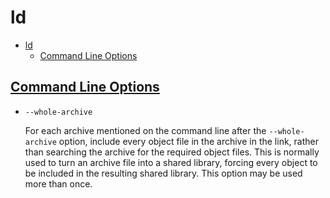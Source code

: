 # ld

- [ld](#ld)
  - [Command Line Options](#command-line-options)

## [Command Line Options](https://ftp.gnu.org/old-gnu/Manuals/ld-2.9.1/html_chapter/ld_2.html#SEC3)

- `--whole-archive`

  For each archive mentioned on the command line after the `--whole-archive` option, include every object file in the archive in the link, rather than searching the archive for the required object files. This is normally used to turn an archive file into a shared library, forcing every object to be included in the resulting shared library. This option may be used more than once.



